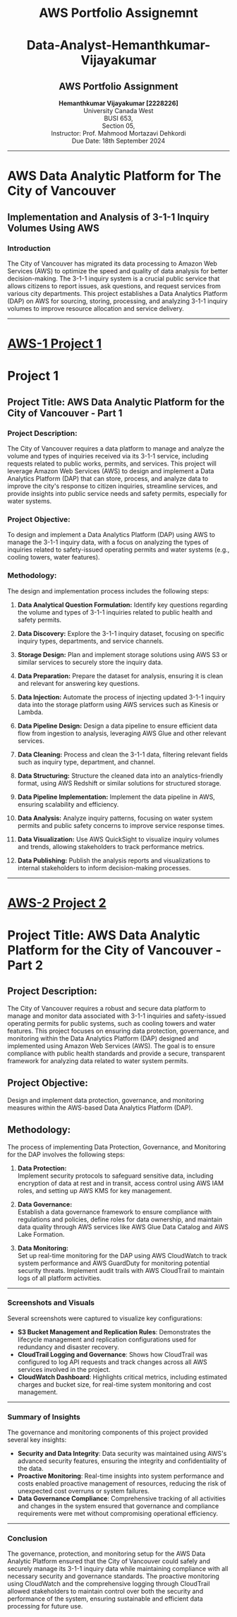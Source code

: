 <h1 align="center">AWS Portfolio Assignemnt</h1>
<p align="center">



<h1 style="text-align: center;">Data-Analyst-Hemanthkumar-Vijayakumar</h1>
<h2 style="text-align: center;">AWS Portfolio Assignment</h2>

<p style="text-align: center;"><strong>Hemanthkumar Vijayakumar [2228226]</strong><br>
University Canada West<br>
BUSI 653,<br>
Section 05,<br>
Instructor: Prof. Mahmood Mortazavi Dehkordi<br>
Due Date: 18th September 2024</p>


---
# AWS Data Analytic Platform for The City of Vancouver

## Implementation and Analysis of 3-1-1 Inquiry Volumes Using AWS

### Introduction
The City of Vancouver has migrated its data processing to Amazon Web Services (AWS) to optimize the speed and quality of data analysis for better decision-making. The 3-1-1 inquiry system is a crucial public service that allows citizens to report issues, ask questions, and request services from various city departments. This project establishes a Data Analytics Platform (DAP) on AWS for sourcing, storing, processing, and analyzing 3-1-1 inquiry volumes to improve resource allocation and service delivery.

---
# [AWS-1 Project 1](https://hemanth410792.github.io/projectpart1/)

# Project 1

## Project Title: AWS Data Analytic Platform for the City of Vancouver - Part 1

### Project Description:
The City of Vancouver requires a data platform to manage and analyze the volume and types of inquiries received via its 3-1-1 service, including requests related to public works, permits, and services. This project will leverage Amazon Web Services (AWS) to design and implement a Data Analytics Platform (DAP) that can store, process, and analyze data to improve the city's response to citizen inquiries, streamline services, and provide insights into public service needs and safety permits, especially for water systems.

### Project Objective:
To design and implement a Data Analytics Platform (DAP) using AWS to manage the 3-1-1 inquiry data, with a focus on analyzing the types of inquiries related to safety-issued operating permits and water systems (e.g., cooling towers, water features).

### Methodology:
The design and implementation process includes the following steps:

1. **Data Analytical Question Formulation:** Identify key questions regarding the volume and types of 3-1-1 inquiries related to public health and safety permits.
   
2. **Data Discovery:** Explore the 3-1-1 inquiry dataset, focusing on specific inquiry types, departments, and service channels.
   
3. **Storage Design:** Plan and implement storage solutions using AWS S3 or similar services to securely store the inquiry data.
   
4. **Data Preparation:** Prepare the dataset for analysis, ensuring it is clean and relevant for answering key questions.
   
5. **Data Injection:** Automate the process of injecting updated 3-1-1 inquiry data into the storage platform using AWS services such as Kinesis or Lambda.

6. **Data Pipeline Design:** Design a data pipeline to ensure efficient data flow from ingestion to analysis, leveraging AWS Glue and other relevant services.

7. **Data Cleaning:** Process and clean the 3-1-1 data, filtering relevant fields such as inquiry type, department, and channel.

8. **Data Structuring:** Structure the cleaned data into an analytics-friendly format, using AWS Redshift or similar solutions for structured storage.

9. **Data Pipeline Implementation:** Implement the data pipeline in AWS, ensuring scalability and efficiency.

10. **Data Analysis:** Analyze inquiry patterns, focusing on water system permits and public safety concerns to improve service response times.

11. **Data Visualization:** Use AWS QuickSight to visualize inquiry volumes and trends, allowing stakeholders to track performance metrics.

12. **Data Publishing:** Publish the analysis reports and visualizations to internal stakeholders to inform decision-making processes.


---
# [AWS-2 Project 2](https://hemanth410792.github.io/Projectpart-2/) 

# Project Title: AWS Data Analytic Platform for the City of Vancouver - Part 2

## Project Description:
The City of Vancouver requires a robust and secure data platform to manage and monitor data associated with 3-1-1 inquiries and safety-issued operating permits for public systems, such as cooling towers and water features. This project focuses on ensuring data protection, governance, and monitoring within the Data Analytics Platform (DAP) designed and implemented using Amazon Web Services (AWS). The goal is to ensure compliance with public health standards and provide a secure, transparent framework for analyzing data related to water system permits.

## Project Objective:
Design and implement data protection, governance, and monitoring measures within the AWS-based Data Analytics Platform (DAP).

## Methodology:
The process of implementing Data Protection, Governance, and Monitoring for the DAP involves the following steps:

1. **Data Protection:**  
   Implement security protocols to safeguard sensitive data, including encryption of data at rest and in transit, access control using AWS IAM roles, and setting up AWS KMS for key management.

2. **Data Governance:**  
   Establish a data governance framework to ensure compliance with regulations and policies, define roles for data ownership, and maintain data quality through AWS services like AWS Glue Data Catalog and AWS Lake Formation.

3. **Data Monitoring:**  
   Set up real-time monitoring for the DAP using AWS CloudWatch to track system performance and AWS GuardDuty for monitoring potential security threats. Implement audit trails with AWS CloudTrail to maintain logs of all platform activities.

---  
### Screenshots and Visuals
Several screenshots were captured to visualize key configurations:
- **S3 Bucket Management and Replication Rules**: Demonstrates the lifecycle management and replication configurations used for redundancy and disaster recovery.
- **CloudTrail Logging and Governance**: Shows how CloudTrail was configured to log API requests and track changes across all AWS services involved in the project.
- **CloudWatch Dashboard**: Highlights critical metrics, including estimated charges and bucket size, for real-time system monitoring and cost management.

---
### Summary of Insights
The governance and monitoring components of this project provided several key insights:
- **Security and Data Integrity**: Data security was maintained using AWS's advanced security features, ensuring the integrity and confidentiality of the data.
- **Proactive Monitoring**: Real-time insights into system performance and costs enabled proactive management of resources, reducing the risk of unexpected cost overruns or system failures.
- **Data Governance Compliance**: Comprehensive tracking of all activities and changes in the system ensured that governance and compliance requirements were met without compromising operational efficiency.

---
### Conclusion
The governance, protection, and monitoring setup for the AWS Data Analytic Platform ensured that the City of Vancouver could safely and securely manage its 3-1-1 inquiry data while maintaining compliance with all necessary security and governance standards. The proactive monitoring using CloudWatch and the comprehensive logging through CloudTrail allowed stakeholders to maintain control over both the security and performance of the system, ensuring sustainable and efficient data processing for future use.






